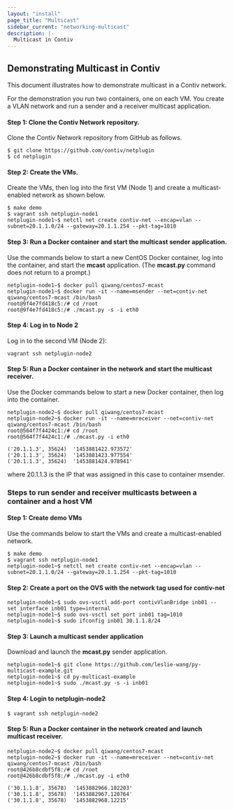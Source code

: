 ```yaml
---
layout: "install"
page_title: "Multicast"
sidebar_current: "networking-multicast"
description: |-
  Multicast in Contiv
---
```


## Demonstrating Multicast in Contiv
This document illustrates how to demonstrate multicast in a Contiv network.

For the demonstration you run two containers, one on each VM. You create a VLAN network
and run a sender and a receiver multicast application. 

#### Step 1: Clone the Contiv Network repository.
Clone the Contiv Network repository from GitHub as follows.

```
$ git clone https://github.com/contiv/netplugin
$ cd netplugin
```

#### Step 2: Create the VMs.
Create the VMs, then log into the first VM (Node 1) and create a multicast-enabled network as shown below.


```
$ make demo
$ vagrant ssh netplugin-node1
netplugin-node1~$ netctl net create contiv-net --encap=vlan --subnet=20.1.1.0/24 --gateway=20.1.1.254 --pkt-tag=1010
```

#### Step 3: Run a Docker container and start the multicast sender application.
Use the commands below to start a new CentOS Docker container, log into the container, and start the **mcast** application.
 (The **mcast.py** command does not return to a prompt.)

```
netplugin-node1~$ docker pull qiwang/centos7-mcast
netplugin-node1~$ docker run -it --name=msender --net=contiv-net qiwang/centos7-mcast /bin/bash
root@9f4e7fd418c5:/# cd /root
root@9f4e7fd418c5:/# ./mcast.py -s -i eth0
```

#### Step 4: Log in to Node 2
Log in to the second VM (Node 2):

`vagrant ssh netplugin-node2`

#### Step 5: Run a Docker container in the network and start the multicast receiver.
Use the Docker commands below to start a new Docker container, then log into the container. 

```
netplugin-node2~$ docker pull qiwang/centos7-mcast
netplugin-node2~$ docker run -it --name=mreceiver --net=contiv-net qiwang/centos7-mcast /bin/bash
root@564f7f4424c1:/# cd /root
root@564f7f4424c1:/# ./mcast.py -i eth0

('20.1.1.3', 35624)  '1453881422.973572'
('20.1.1.3', 35624)  '1453881423.977554'
('20.1.1.3', 35624)  '1453881424.978941'
```

where 20.1.1.3 is the IP that was assigned in this case to container msender.


### Steps to run sender and receiver multicasts between a container and a host VM

#### Step 1: Create demo VMs
Use the commands  below to start the VMs and create a multicast-enabled network.

```
$ make demo
$ vagrant ssh netplugin-node1
netplugin-node1~$ netctl net create contiv-net --encap=vlan --subnet=20.1.1.0/24 --gateway=20.1.1.254 --pkt-tag=1010
```

#### Step 2: Create a port on the OVS with the network tag used for contiv-net
```
netplugin-node1~$ sudo ovs-vsctl add-port contivVlanBridge inb01 -- set interface inb01 type=internal
netplugin-node1~$ sudo ovs-vsctl set port inb01 tag=1010
netplugin-node1~$ sudo ifconfig inb01 30.1.1.8/24
```

#### Step 3: Launch a multicast sender application
Download and launch the **mcast.py** sender application.

```
netplugin-node1~$ git clone https://github.com/leslie-wang/py-multicast-example.git
netplugin-node1~$ cd py-multicast-example
netplugin-node1~$ sudo ./mcast.py -s -i inb01
```

#### Step 4: Login to netplugin-node2
`$ vagrant ssh netplugin-node2`

#### Step 5: Run a Docker container in the network created and launch multicast receiver.
```
netplugin-node2~$ docker pull qiwang/centos7-mcast
netplugin-node2~$ docker run -it --name=mreceiver --net=contiv-net qiwang/centos7-mcast /bin/bash
root@426b8cdbf5f8:/# cd /root
root@426b8cdbf5f8:/# ./mcast.py -i eth0

('30.1.1.8', 35678)  '1453882966.102203'
('30.1.1.8', 35678)  '1453882967.120764'
('30.1.1.8', 35678)  '1453882968.12215'
```
